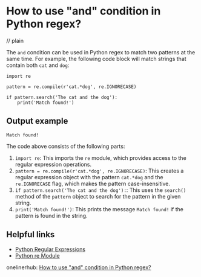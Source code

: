 # How to use "and" condition in Python regex?
// plain

The `and` condition can be used in Python regex to match two patterns at the same time. For example, the following code block will match strings that contain both `cat` and `dog`:
```
import re

pattern = re.compile(r'cat.*dog', re.IGNORECASE)

if pattern.search('The cat and the dog'):
    print('Match found!')
```

## Output example

```
Match found!
```

The code above consists of the following parts:

1. `import re`: This imports the `re` module, which provides access to the regular expression operations.
2. `pattern = re.compile(r'cat.*dog', re.IGNORECASE)`: This creates a regular expression object with the pattern `cat.*dog` and the `re.IGNORECASE` flag, which makes the pattern case-insensitive.
3. `if pattern.search('The cat and the dog'):`: This uses the `search()` method of the `pattern` object to search for the pattern in the given string.
4. `print('Match found!')`: This prints the message `Match found!` if the pattern is found in the string.

## Helpful links

- [Python Regular Expressions](https://docs.python.org/3/library/re.html)
- [Python re Module](https://docs.python.org/3/library/re.html#module-re)

onelinerhub: [How to use "and" condition in Python regex?](https://onelinerhub.com/python-regex/how-to-use--and--condition-in-python-regex)